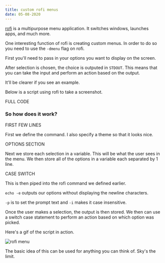 ```yaml
---
title: custom rofi menus
date: 05-08-2020
---
```


[rofi](https://github.com/davatorium/rofi) is a multipurpose menu application. It switches windows, launches apps, and much more.

One interesting function of rofi is creating custom menus. In order to do so you need to use the `-dmenu` flag on rofi.

First you'll need to pass in your options you want to display on the screen. 

After selection is chosen, the choice is outputed in `STDOUT`. This means that you can take the input and perform an action based on the output.

It'll be clearer if you see an example.

Below is a script using rofi to take a screenshot.

FULL CODE

### So how does it work?

FIRST FEW LINES

First we define the command. I also specify a theme so that it looks nice. 

OPTIONS SECTION

Next we store each selection in a variable. This will be what the user sees in the menu. We then store all of the options in a variable each separated by 1 line. 

CASE SWITCH

This is then piped into the rofi command we defined earlier.

`echo -e` outputs our options without displaying the newline characters. 

`-p` is to set the prompt text and `-i` makes it case insensitive.

Once the user makes a selection, the output is then stored.
We then can use a switch case statement to perform an action based on which option was picked.

Here's a gif of the script in action.

![rofi menu](https://rchu.cc/img/rofi/rofi.gif)

The basic idea of this can be used for anything you can think of. Sky's the limit.